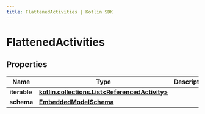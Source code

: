 ```yaml
---
title: FlattenedActivities | Kotlin SDK
---
```



# FlattenedActivities

## Properties
Name | Type | Description | Notes
------------ | ------------- | ------------- | -------------
**iterable** | [**kotlin.collections.List&lt;ReferencedActivity&gt;**](ReferencedActivity) |  | 
**schema** | [**EmbeddedModelSchema**](EmbeddedModelSchema) |  |  [optional]



